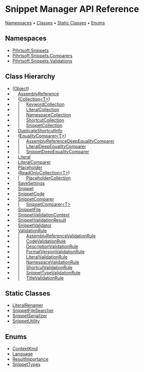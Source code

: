 # Snippet Manager API Reference

[Namespaces](#namespaces) &#x2022; [Classes](#classes) &#x2022; [Static Classes](#static-classes) &#x2022; [Enums](#enums)

## Namespaces

* [Pihrtsoft.Snippets](Pihrtsoft/Snippets/README.md)
* [Pihrtsoft.Snippets.Comparers](Pihrtsoft/Snippets/Comparers/README.md)
* [Pihrtsoft.Snippets.Validations](Pihrtsoft/Snippets/Validations/README.md)

## Class Hierarchy

* \([Object](https://docs.microsoft.com/en-us/dotnet/api/system.object)\)
* &emsp; [AssemblyReference](Pihrtsoft/Snippets/AssemblyReference/README.md)
* &emsp; \([Collection\<T>](https://docs.microsoft.com/en-us/dotnet/api/system.collections.objectmodel.collection-1)\)
* &emsp; \| &emsp; [KeywordCollection](Pihrtsoft/Snippets/KeywordCollection/README.md)
* &emsp; \| &emsp; [LiteralCollection](Pihrtsoft/Snippets/LiteralCollection/README.md)
* &emsp; \| &emsp; [NamespaceCollection](Pihrtsoft/Snippets/NamespaceCollection/README.md)
* &emsp; \| &emsp; [ShortcutCollection](Pihrtsoft/Snippets/ShortcutCollection/README.md)
* &emsp; \| &emsp; [SnippetCollection](Pihrtsoft/Snippets/SnippetCollection/README.md)
* &emsp; [DuplicateShortcutInfo](Pihrtsoft/Snippets/DuplicateShortcutInfo/README.md)
* &emsp; \([EqualityComparer\<T>](https://docs.microsoft.com/en-us/dotnet/api/system.collections.generic.equalitycomparer-1)\)
* &emsp; \| &emsp; [AssemblyReferenceDeepEqualityComparer](Pihrtsoft/Snippets/Comparers/AssemblyReferenceDeepEqualityComparer/README.md)
* &emsp; \| &emsp; [LiteralDeepEqualityComparer](Pihrtsoft/Snippets/Comparers/LiteralDeepEqualityComparer/README.md)
* &emsp; \| &emsp; [SnippetDeepEqualityComparer](Pihrtsoft/Snippets/Comparers/SnippetDeepEqualityComparer/README.md)
* &emsp; [Literal](Pihrtsoft/Snippets/Literal/README.md)
* &emsp; [LiteralComparer](Pihrtsoft/Snippets/Comparers/LiteralComparer/README.md)
* &emsp; [Placeholder](Pihrtsoft/Snippets/Placeholder/README.md)
* &emsp; \([ReadOnlyCollection\<T>](https://docs.microsoft.com/en-us/dotnet/api/system.collections.objectmodel.readonlycollection-1)\)
* &emsp; \| &emsp; [PlaceholderCollection](Pihrtsoft/Snippets/PlaceholderCollection/README.md)
* &emsp; [SaveSettings](Pihrtsoft/Snippets/SaveSettings/README.md)
* &emsp; [Snippet](Pihrtsoft/Snippets/Snippet/README.md)
* &emsp; [SnippetCode](Pihrtsoft/Snippets/SnippetCode/README.md)
* &emsp; [SnippetComparer](Pihrtsoft/Snippets/Comparers/SnippetComparer/README.md)
* &emsp; \| &emsp; [SnippetComparer\<T>](Pihrtsoft/Snippets/Comparers/SnippetComparer-1/README.md)
* &emsp; [SnippetFile](Pihrtsoft/Snippets/SnippetFile/README.md)
* &emsp; [SnippetValidationContext](Pihrtsoft/Snippets/Validations/SnippetValidationContext/README.md)
* &emsp; [SnippetValidationResult](Pihrtsoft/Snippets/Validations/SnippetValidationResult/README.md)
* &emsp; [SnippetValidator](Pihrtsoft/Snippets/Validations/SnippetValidator/README.md)
* &emsp; [ValidationRule](Pihrtsoft/Snippets/Validations/ValidationRule/README.md)
* &emsp; \| &emsp; [AssemblyReferenceValidationRule](Pihrtsoft/Snippets/Validations/AssemblyReferenceValidationRule/README.md)
* &emsp; \| &emsp; [CodeValidationRule](Pihrtsoft/Snippets/Validations/CodeValidationRule/README.md)
* &emsp; \| &emsp; [DescriptionValidationRule](Pihrtsoft/Snippets/Validations/DescriptionValidationRule/README.md)
* &emsp; \| &emsp; [FormatVersionValidationRule](Pihrtsoft/Snippets/Validations/FormatVersionValidationRule/README.md)
* &emsp; \| &emsp; [LiteralValidationRule](Pihrtsoft/Snippets/Validations/LiteralValidationRule/README.md)
* &emsp; \| &emsp; [NamespaceValidationRule](Pihrtsoft/Snippets/Validations/NamespaceValidationRule/README.md)
* &emsp; \| &emsp; [ShortcutValidationRule](Pihrtsoft/Snippets/Validations/ShortcutValidationRule/README.md)
* &emsp; \| &emsp; [SnippetTypeValidationRule](Pihrtsoft/Snippets/Validations/SnippetTypeValidationRule/README.md)
* &emsp; \| &emsp; [TitleValidationRule](Pihrtsoft/Snippets/Validations/TitleValidationRule/README.md)

## Static Classes

* [LiteralRenamer](Pihrtsoft/Snippets/LiteralRenamer/README.md)
* [SnippetFileSearcher](Pihrtsoft/Snippets/SnippetFileSearcher/README.md)
* [SnippetSerializer](Pihrtsoft/Snippets/SnippetSerializer/README.md)
* [SnippetUtility](Pihrtsoft/Snippets/SnippetUtility/README.md)

## Enums

* [ContextKind](Pihrtsoft/Snippets/ContextKind/README.md)
* [Language](Pihrtsoft/Snippets/Language/README.md)
* [ResultImportance](Pihrtsoft/Snippets/Validations/ResultImportance/README.md)
* [SnippetTypes](Pihrtsoft/Snippets/SnippetTypes/README.md)
